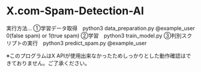 # X.com-Spam-Detection-AI

実行方法…
①学習データ取得　python3 data_preparation.py @example_user 0(false spam) or 1(true spam)
②学習　python3 train_model.py
③判別スクリプトの実行　python3 predict_spam.py @example_user

※このプログラムはX APIが使用出来なかったためしっかりとした動作確認はできておりません。ご了承ください。
